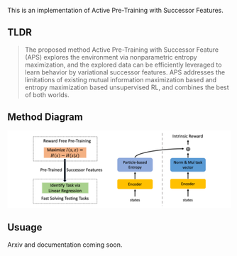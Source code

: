 This is an implementation of Active Pre-Training with Successor Features.

## TLDR
> The proposed method Active Pre-Training with Successor Feature (APS) explores the environment via nonparametric entropy maximization, and the explored data can be efficiently leveraged to learn behavior by variational successor features. APS addresses the limitations of existing mutual information maximization based and entropy maximization based unsupervised RL, and combines the best of both worlds.

## Method Diagram
![APS](figs/aps.png)

## Usuage
Arxiv and documentation coming soon.
